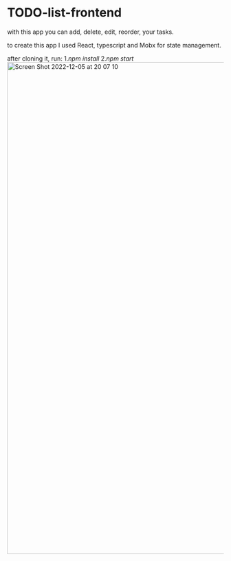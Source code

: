 # TODO-list-frontend
with this app you can add, delete, edit, reorder, your tasks.

to create this app I used React, typescript and Mobx for state management.

after cloning it, run:
1._npm install_
2._npm start_
<img width="1142" alt="Screen Shot 2022-12-05 at 20 07 10" src="https://user-images.githubusercontent.com/87760758/205710210-2877e72c-bb50-4380-95f4-3b421e6dbd50.png">
